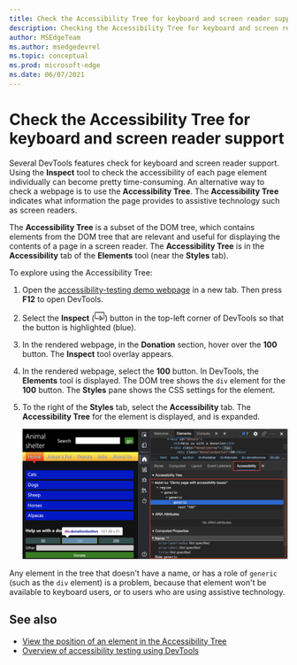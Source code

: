 ```yaml
---
title: Check the Accessibility Tree for keyboard and screen reader support
description: Checking the Accessibility Tree for keyboard and screen reader support.
author: MSEdgeTeam
ms.author: msedgedevrel
ms.topic: conceptual
ms.prod: microsoft-edge
ms.date: 06/07/2021
---
```

# Check the Accessibility Tree for keyboard and screen reader support

<!-- Accessibility tab: Accessibility Tree -->

Several DevTools features check for keyboard and screen reader support.  Using the **Inspect** tool to check the accessibility of each page element individually can become pretty time-consuming.  An alternative way to check a webpage is to use the **Accessibility Tree**.  The **Accessibility Tree** indicates what information the page provides to assistive technology such as screen readers.

The **Accessibility Tree** is a subset of the DOM tree, which contains elements from the DOM tree that are relevant and useful for displaying the contents of a page in a screen reader.  The **Accessibility Tree** is in the **Accessibility** tab of the **Elements** tool (near the **Styles** tab).

To explore using the Accessibility Tree:

1. Open the [accessibility-testing demo webpage](https://microsoftedge.github.io/Demos/devtools-a11y-testing/) in a new tab.  Then press **F12** to open DevTools.

1. Select the **Inspect** (![the Inspect icon](../icons/inspect-tool-icon-light-theme.png)) button in the top-left corner of DevTools so that the button is highlighted (blue).

1. In the rendered webpage, in the **Donation** section, hover over the **100** button.  The **Inspect** tool overlay appears.

1. In the rendered webpage, select the **100** button.  In DevTools, the **Elements** tool is displayed.  The DOM tree shows the `div` element for the **100** button.  The **Styles** pane shows the CSS settings for the element.

1. To the right of the **Styles** tab, select the **Accessibility** tab.  The **Accessibility Tree** for the element is displayed, and is expanded.

   ![Donation form button in the Accessibility Tree tool](./test-accessibility-tree-images/a11y-testing-accessibility-tree.png)

Any element in the tree that doesn't have a name, or has a role of `generic` (such as the `div` element) is a problem, because that element won't be available to keyboard users, or to users who are using assistive technology.


<!-- ====================================================================== -->
## See also

*  [View the position of an element in the Accessibility Tree](accessibility-tab.md#view-the-position-of-an-element-in-the-accessibility-tree)
*  [Overview of accessibility testing using DevTools](accessibility-testing-in-devtools.md)
